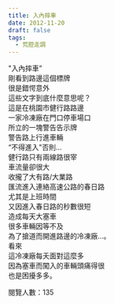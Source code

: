 ```yaml
---
title: 入內摔車
date: 2012-11-20
draft: false
tags:
  - 荒腔走調
---
```

"入內摔車”  
剛看到路邊這個標牌  
很是錯愕意外  
這些文字到底什麼意思呢？  
這是在桃園市健行路路邊  
一家冷凍廠在門口停車場口  
所立的一塊警告告示牌  
警告路上行進車輛  
“不得進入"否則...  
健行路只有兩線路很宰  
車流量卻很大  
收攏了大有路/大業路  
匯流進入連絡高速公路的春日路  
尤其是上班時間  
又因進入春日路的秒數很短  
造成每天大塞車  
很多車輛因等不及  
為了搶道而開進路邊的冷凍廠…。  
看來  
這冷凍廠每夭面對這麼多  
因為塞車而闖入的車輛頭痛得很  
也是困擾多多。  


閱覽人數：135
